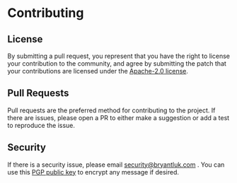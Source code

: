 # Contributing

## License

By submitting a pull request, you represent that you have the right to license
your contribution to the community, and agree by submitting the patch
that your contributions are licensed under the [Apache-2.0
license](https://github.com/bluk/gcp-cloud-builders/blob/master/LICENSE).

## Pull Requests

Pull requests are the preferred method for contributing to the project.
If there are issues, please open a PR to either make a suggestion or add a
test to reproduce the issue.

## Security

If there is a security issue, please email security@bryantluk.com . You can
use this [PGP public key](https://bryantluk.com/gpg.key) to encrypt any message
if desired.
